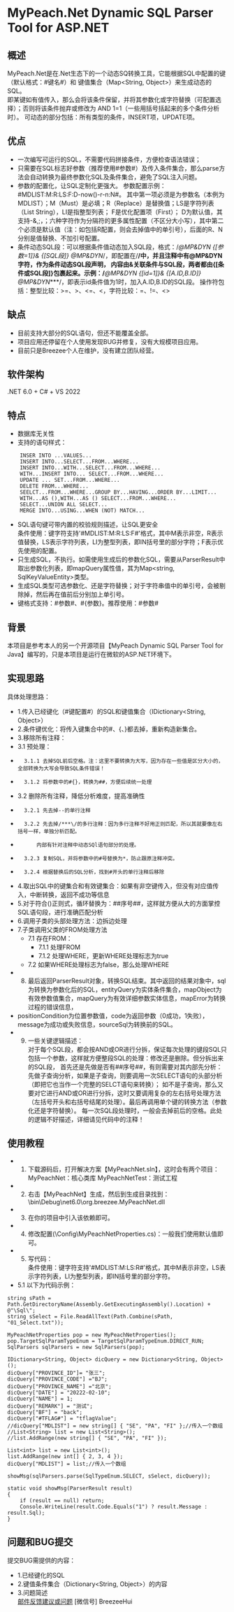 # MyPeach.Net Dynamic SQL Parser Tool for ASP.NET

## 概述
MyPeach.Net是在.Net生态下的一个动态SQ转换工具，它能根据SQL中配置的键（默认格式：#键名#）和 键值集合（Map<String, Object>）来生成动态的SQL。  
即某键如有值传入，那么会将该条件保留，并将其参数化或字符替换（可配置选择）；否则将该条件抛弃或修改为 AND 1=1（一些用括号括起来的多个条件分析时）。
可动态的部分包括：所有类型的条件，INSERT项，UPDATE项。
## 优点
* 一次编写可运行的SQL，不需要代码拼接条件，方便检查语法错误；
* 只需要在SQL标志好参数（推荐使用#参数#）及传入条件集合，那么parse方法会自动转换为最终参数化SQL及条件集合，避免了SQL注入问题。
* 参数的配置化，让SQL定制化更强大。 参数配置示例：#MDLIST:M:R:LS:F:D-now()-r-n:N#。
  其中第一项必须是为参数名（本例为MDLIST）；M（Must）是必填；R（Replace）是替换值；LS是字符列表（List String），LI是指整型列表； F是优化配置项（First）；
  D为默认值，其支持-&,;，；六种字符作为分隔符的更多属性配置（不区分大小写），其中第二个必须是默认值（注：如包括R配置，则会去掉值中的单引号），后面的R、N分别是值替换、不加引号配置。
* 条件动态SQL段：可以根据条件值动态加入SQL段，格式：/*@MP&DYN {[参数=1]}& {[SQL段]}  @MP&DYN*/，即配置在/**/中，并且注释中有@MP&DYN字符，作为条件动态SQL段声明，
  内容由&关联条件与SQL段，两者都由{[条件或SQL段]}包裹起来。示例：/***@MP&DYN {[id=1]}& {[A.ID,B.ID]}  @MP&DYN****/，即表示id条件值为1时，加入A.ID,B.ID的SQL段。
  操作符包括：整型比较：>=、>、<=、<，字符比较：=、!=、<>
## 缺点
* 目前支持大部分的SQL语句，但还不能覆盖全部。
* 项目应用还停留在个人使用发现BUG并修复，没有大规模项目应用。
* 目前只是Breezee个人在维护，没有建立团队经营。

## 软件架构
.NET 6.0 + C# + VS 2022

## 特点
* 数据库无关性
* 支持的语句样式：
```
    INSER INTO ...VALUES... 
    INSERT INTO...SELECT...FROM...WHERE... 
    INSERT INTO...WITH...SELECT...FROM...WHERE... 
    WITH...INSERT INTO... SELECT...FROM...WHERE... 
    UPDATE ... SET...FROM...WHERE...  
    DELETE FROM...WHERE...  
    SEELCT...FROM...WHERE...GROUP BY...HAVING...ORDER BY...LIMIT...  
    WITH...AS (),WITH...AS () SELECT...FROM...WHERE...
    SELECT...UNION ALL SELECT... 
    MERGE INTO...USING...WHEN (NOT) MATCH...
```
* SQL语句键可带内置的校验规则描述，让SQL更安全  
  条件使用：键字符支持'#MDLIST:M:R:LS:F#'格式，其中M表示非空，R表示值替换，LS表示字符列表，LI为整型列表，即IN括号里的部分字符；F表示优先使用的配置。  
* 只生成SQL，不执行。如需使用生成后的参数化SQL，需要从ParserResult中取出参数化列表，即mapQuery属性值，其为Map<string, SqlKeyValueEntity>类型。  
* 生成SQL类型可选参数化、还是字符替换；对于字符串值中的单引号，会被剔除掉，然后再在值前后分别加上单引号。
* 键格式支持：#参数#、#{参数}。推荐使用：#参数#
## 背景
本项目是参考本人的另一个开源项目【MyPeach Dynamic SQL Parser Tool for Java】编写的，只是本项目是运行在微软的ASP.NET环境下。

## 实现思路
具体处理思路：
* 1.传入已经键化（#键配置#）的SQL和键值集合（IDictionary<String, Object>）
* 2.条件键优化：将传入键集合中的#、{、}都去掉，重新构造新集合。
* 3.移除所有注释：
*   3.1 预处理：
*       3.1.1 去掉SQL前后空格。注：这里不要转换为大写，因为存在一些值是区分大小的，全部转换为大写会导致SQL条件错误！
*       3.1.2 将参数中的#{}，转换为##，方便后续统一处理
*   3.2 删除所有注释，降低分析难度，提高准确性
*       3.2.1 先去掉--的单行注释
*       3.2.2 先去掉/***\/的多行注释：因为多行注释不好用正则匹配，所以其就要像左右括号一样，单独分析匹配。
*           内部有针对注释中动态SQl语句部分的处理。
*       3.2.3 复制SQL，并将参数中的#号替换为*，防止跟原注释冲突。
*       3.2.4 根据替换后的SQL分析，找到#开头的单行注释后移除
* 4.取出SQL中的键集合和有效键集合：如果有非空键传入，但没有对应值传入，中断转换，返回不成功等信息
* 5.对于符合()正则式，循环替换为：##序号##，这样就方便从大的方面掌控SQL语句段，进行准确匹配分析
* 6.调用子类的头部处理方法：边拆边处理  
* 7.子类调用父类的FROM处理方法
  * 7.1 存在FROM：  
    * 7.1.1 处理FROM  
    * 7.1.2 处理WHERE，更新WHERE处理标志为true  
  * 7.2 如果WHERE处理标志为false，那么处理WHERE  
* 8. 最后返回ParserResult对象，转换SQL结束。其中返回的结果对象中，sql为转换为参数化后的SQL，entityQuery为实体条件集合，mapObject为有效参数值集合，mapQuery为有效详细参数实体信息，mapError为转换过程的错误信息，
*    positionCondition为位置参数值，code为返回参数（0成功，1失败），message为成功或失败信息，sourceSql为转换前的SQL。
* 9. 一些关键逻辑描述：  
   对于每个SQL段，都会按AND或OR进行分拆，保证每次处理的键段SQL只包括一个参数，这样就方便整段SQL的处理：修改还是删除。但分拆出来的SQL段， 
   首先还是先做是否有##序号##，有则需要对其内部先分析：先做子查询分析，如果是子查询，则要调用一次SELECT语句的头部分析（即把它也当作一个完整的SELCT语句来转换）；
   如不是子查询，那么又要对它进行AND或OR进行分拆，这时又要调用复杂的左右括号处理方法（左括号开头和右括号结尾的处理）。最后再调用单个键的转换方法（参数化还是字符替换）。
   每一次SQL段处理时，一般会去掉前后的空格。此处的逻辑不好描述，详细请见代码中的注释！

## 使用教程
* 1. 下载源码后，打开解决方案【MyPeachNet.sln】，这时会有两个项目：
     MyPeachNet：核心类库
     MyPeachNetTest：测试工程
* 2. 右击【MyPeachNet】生成，然后到生成目录找到：
     \bin\Debug\net6.0\org.breezee.MyPeachNet.dll
* 3. 在你的项目中引入该依赖即可。  
* 4. 修改配置(\Config\MyPeachNetProperties.cs)：一般我们使用默认值即可。
* 5. 写代码：  
     条件使用：键字符支持'#MDLIST:M:LS:R#'格式，其中M表示非空，LS表示字符列表，LI为整型列表，即IN括号里的部分字符。
* 5.1 以下为代码示例：
```
string sPath = Path.GetDirectoryName(Assembly.GetExecutingAssembly().Location) + @"\Sql\";
string sSelect = File.ReadAllText(Path.Combine(sPath, "01_Select.txt"));

MyPeachNetProperties pop = new MyPeachNetProperties();
pop.TargetSqlParamTypeEnum = TargetSqlParamTypeEnum.DIRECT_RUN;
SqlParsers sqlParsers = new SqlParsers(pop);

IDictionary<String, Object> dicQuery = new Dictionary<String, Object>();
dicQuery["PROVINCE_ID"]= "张三";
dicQuery["PROVINCE_CODE"] ="BJ";
dicQuery["PROVINCE_NAME"] ="北京";
dicQuery["DATE"] = "20222-02-10";
dicQuery["NAME"] = 1;
dicQuery["REMARK"] = "测试";
dicQuery["BF"] = "back";
dicQuery["#TFLAG#"] = "tflagValue";
//dicQuery["MDLIST"] = new string[] { "SE", "PA", "FI" };//传入一个数组
//List<String> list = new List<String>();
//list.AddRange(new string[] { "SE", "PA", "FI" });

List<int> list = new List<int>();
list.AddRange(new int[] { 2, 3, 4 });
dicQuery["MDLIST"] = list;//传入一个数组

showMsg(sqlParsers.parse(SqlTypeEnum.SELECT, sSelect, dicQuery));

static void showMsg(ParserResult result)
{
    if (result == null) return;
    Console.WriteLine(result.Code.Equals("1") ? result.Message : result.Sql);
}
````

## 问题和BUG提交
提交BUG需提供的内容：
* 1.已经键化的SQL
* 2.键值条件集合（Dictionary<String, Object>）的内容
* 3.问题简述  
  [邮件反馈建议或问题](guo7892000@126.com)
  [微信号] BreezeeHui